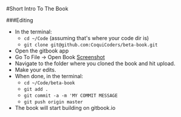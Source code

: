 #Short Intro To The Book

###Editing

* In the terminal:
  * `cd ~/Code` (assuming that's where your code dir is)
  * `git clone git@github.com:CoquiCoders/beta-book.git`
* Open the gitbook app
* Go To File -> Open Book [Screenshot](http://take.ms/0dEPO)
* Navigate to the folder where you cloned the book and hit upload.
* Make your edits.
* When done, in the terminal:
  *  `cd ~/Code/beta-book`
  *  `git add .`
  *  `git commit -a -m 'MY COMMIT MESSAGE`
  *  `git push origin master`
* The book will start building on gitbook.io
